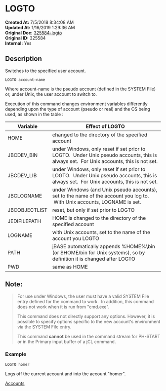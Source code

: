 # LOGTO

**Created At:** 7/5/2018 8:34:08 AM  
**Updated At:** 1/16/2019 1:29:36 AM  
**Original Doc:** [325584-logto](https://docs.jbase.com/46964-accounts/325584-logto)  
**Original ID:** 325584  
**Internal:** Yes  


## Description

Switches to the specified user account.

```
LOGTO account-name
```

Where account-name is the pseudo account (defined in the SYSTEM File) or, under Unix, the user account to switch to.

Execution of this command changes environment variables differently depending upon the type of account (pseudo or real) and the OS being used, as shown in the table :




| Variable<br> | Effect of LOGTO<br> |
| --- | --- |
| HOME<br> | changed to the directory of the specified account<br> |
| JBCDEV\_BIN<br> | under Windows, only reset if set prior to LOGTO.  Under Unix pseudo accounts, this is always set.  For Unix accounts, this is not set.<br> |
| JBCDEV\_LIB<br> | under Windows, only reset if set prior to LOGTO.  Under Unix pseudo accounts, this is always set.  For Unix accounts, this is not set.<br> |
| JBCLOGNAME<br> | under Windows (and Unix pseudo accounts), set to the name of the account you log to.  With Unix accounts, LOGNAME is set.<br> |
| JBCOBJECTLIST<br> | reset, but only if set prior to LOGTO<br> |
| JEDIFILEPATH<br> | HOME is changed to the directory of the specified account<br> |
| LOGNAME<br> | with Unix accounts, set to the name of the account you LOGTO<br> |
| PATH<br> | jBASE automatically appends %HOME%\bin (or $HOME/bin for Unix systems), so by definition it is changed after LOGTO<br> |
| PWD<br> | same as HOME<br> |




## Note:  


> For use under Windows, the user must have a valid SYSTEM File entry defined for the command to work.  In addition, this command does not work when it is run from "cmd.exe".
> 
> This command does not directly support any options. However, it is possible to specify options specific to the new account's environment via the SYSTEM File entry.
> 
> This command **cannot** be used in the command stream for PH-START or in the Primary input buffer of a jCL command.


### 


### Example

```
LOGTO homer
```

Logs off the current account and into the account "homer".



[Accounts](./../accounts)
